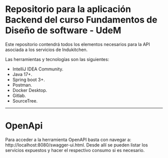 # Repositorio para la aplicación Backend del curso Fundamentos de Diseño de software - UdeM

Este repositorio contendrá todos los elementos necesarios para la API asociada a los servicios de Indukitchen.

Las herramientas y tecnologías son las siguientes:
- IntelliJ IDEA Community.
- Java 17+.
- Spring boot 3+.
- Postman.
- Docker Desktop.
- Gitlab.
- SourceTree.

---

# OpenApi
Para acceder a la herramienta OpenAPI basta con navegar a: http://localhost:8080/swagger-ui.html. Desde allí se pueden
listar los servicios expuestos y hacer el respectivo consumo si es necesario.
